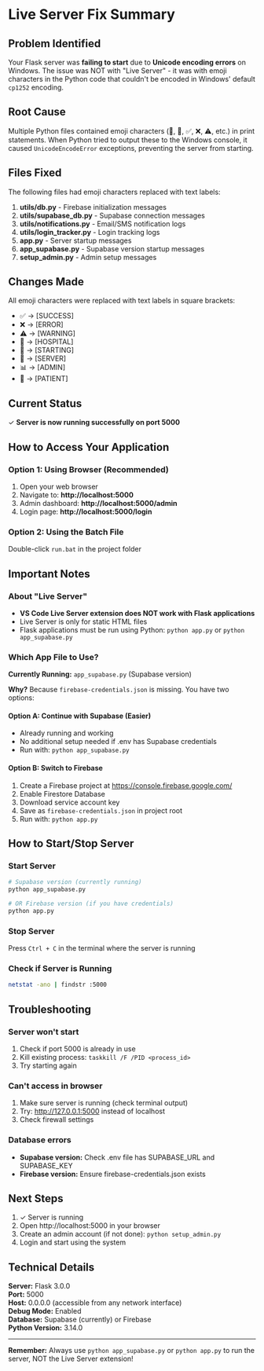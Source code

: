 # Live Server Fix Summary

## Problem Identified

Your Flask server was **failing to start** due to **Unicode encoding errors** on Windows. The issue was NOT with "Live Server" - it was with emoji characters in the Python code that couldn't be encoded in Windows' default `cp1252` encoding.

## Root Cause

Multiple Python files contained emoji characters (🏥, 🚀, ✅, ❌, ⚠️, etc.) in print statements. When Python tried to output these to the Windows console, it caused `UnicodeEncodeError` exceptions, preventing the server from starting.

## Files Fixed

The following files had emoji characters replaced with text labels:

1. **utils/db.py** - Firebase initialization messages
2. **utils/supabase_db.py** - Supabase connection messages
3. **utils/notifications.py** - Email/SMS notification logs
4. **utils/login_tracker.py** - Login tracking logs
5. **app.py** - Server startup messages
6. **app_supabase.py** - Supabase version startup messages
7. **setup_admin.py** - Admin setup messages

## Changes Made

All emoji characters were replaced with text labels in square brackets:
- ✅ → [SUCCESS]
- ❌ → [ERROR]
- ⚠️ → [WARNING]
- 🏥 → [HOSPITAL]
- 🚀 → [STARTING]
- 📍 → [SERVER]
- 📊 → [ADMIN]
- 👤 → [PATIENT]

## Current Status

✓ **Server is now running successfully on port 5000**

## How to Access Your Application

### Option 1: Using Browser (Recommended)
1. Open your web browser
2. Navigate to: **http://localhost:5000**
3. Admin dashboard: **http://localhost:5000/admin**
4. Login page: **http://localhost:5000/login**

### Option 2: Using the Batch File
Double-click `run.bat` in the project folder

## Important Notes

### About "Live Server"
- **VS Code Live Server extension does NOT work with Flask applications**
- Live Server is only for static HTML files
- Flask applications must be run using Python: `python app.py` or `python app_supabase.py`

### Which App File to Use?

**Currently Running:** `app_supabase.py` (Supabase version)

**Why?** Because `firebase-credentials.json` is missing. You have two options:

#### Option A: Continue with Supabase (Easier)
- Already running and working
- No additional setup needed if .env has Supabase credentials
- Run with: `python app_supabase.py`

#### Option B: Switch to Firebase
1. Create a Firebase project at https://console.firebase.google.com/
2. Enable Firestore Database
3. Download service account key
4. Save as `firebase-credentials.json` in project root
5. Run with: `python app.py`

## How to Start/Stop Server

### Start Server
```bash
# Supabase version (currently running)
python app_supabase.py

# OR Firebase version (if you have credentials)
python app.py
```

### Stop Server
Press `Ctrl + C` in the terminal where the server is running

### Check if Server is Running
```bash
netstat -ano | findstr :5000
```

## Troubleshooting

### Server won't start
1. Check if port 5000 is already in use
2. Kill existing process: `taskkill /F /PID <process_id>`
3. Try starting again

### Can't access in browser
1. Make sure server is running (check terminal output)
2. Try: http://127.0.0.1:5000 instead of localhost
3. Check firewall settings

### Database errors
- **Supabase version:** Check .env file has SUPABASE_URL and SUPABASE_KEY
- **Firebase version:** Ensure firebase-credentials.json exists

## Next Steps

1. ✓ Server is running
2. Open http://localhost:5000 in your browser
3. Create an admin account (if not done): `python setup_admin.py`
4. Login and start using the system

## Technical Details

**Server:** Flask 3.0.0  
**Port:** 5000  
**Host:** 0.0.0.0 (accessible from any network interface)  
**Debug Mode:** Enabled  
**Database:** Supabase (currently) or Firebase  
**Python Version:** 3.14.0  

---

**Remember:** Always use `python app_supabase.py` or `python app.py` to run the server, NOT the Live Server extension!
